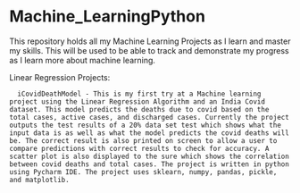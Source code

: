# Machine_LearningPython
This repository holds all my Machine Learning Projects as I learn and master my skills. This will be used to be able to track and demonstrate my progress as I learn more about machine learning. 


Linear Regression Projects:

      iCovidDeathModel - This is my first try at a Machine learning project using the Linear Regression Algorithm and an India Covid dataset. This model predicts the deaths due to covid based on the total cases, active cases, and discharged cases. Currently the project outputs the test results of a 20% data set test which shows what the input data is as well as what the model predicts the covid deaths will be. The correct result is also printed on screen to allow a user to compare predictions with correct results to check for accuracy. A scatter plot is also displayed to the sure which shows the correlation between covid deaths and total cases. The project is written in python using Pycharm IDE. The project uses sklearn, numpy, pandas, pickle, and matplotlib.
      
      
